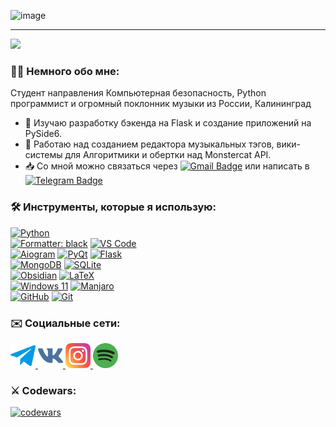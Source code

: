 ![image](https://github.com/L4zzur/L4zzur/assets/66362624/304ccd9c-516a-4d0a-823f-8f7eaf2e2c32)

---
![](https://komarev.com/ghpvc/?username=L4zzur&color=blueviolet)
### 👨‍💻 Немного обо мне:
Студент направления Компьютерная безопасность, Python программист и огромный поклонник музыки из России, Калининград
- 🌱 Изучаю разработку бэкенда на Flask и создание приложений на PySide6.
- 🔭 Работаю над созданием редактора музыкальных тэгов, вики-системы для Алгоритмики и обертки над Monstercat API.
- 📥 Со мной можно связаться через [![Gmail Badge](https://img.shields.io/badge/Gmail-red?logo=gmail&logoColor=white)](mailto:popovnikita01@gmail.com) или написать в [![Telegram Badge](https://img.shields.io/badge/L4zzur-lightblue?logo=telegram)](https://t.me/L4zzur)

### 🛠️ Инструменты, которые я использую:
[![Python](https://img.shields.io/badge/Python-3776AB?style=for-the-badge&logo=python&logoColor=white)](https://www.python.org/)\
[![Formatter: black](https://img.shields.io/badge/formatter-black-000000?style=for-the-badge)](https://github.com/psf/black)
[![VS Code](https://img.shields.io/badge/Visual_Studio_Code-0078D4?style=for-the-badge&logo=visual%20studio%20code&logoColor=white)](https://code.visualstudio.com/)\
[![Aiogram](https://img.shields.io/badge/aiogram-2CA5E0?style=for-the-badge&logo=telegram&logoColor=white)](https://aiogram.dev/)
[![PyQt](https://img.shields.io/badge/PyQt-%23217346.svg?style=for-the-badge&logo=Qt&logoColor=white)](https://wiki.qt.io/Qt_for_Python)
[![Flask](https://img.shields.io/badge/flask-%23000.svg?style=for-the-badge&logo=flask&logoColor=white)](https://flask.palletsprojects.com/)\
[![MongoDB](https://img.shields.io/badge/MongoDB-%234ea94b.svg?style=for-the-badge&logo=mongodb&logoColor=white)](https://www.mongodb.com)
[![SQLite](https://img.shields.io/badge/sqlite-%2307405e.svg?style=for-the-badge&logo=sqlite&logoColor=white)](https://www.sqlite.org)\
[![Obsidian](https://img.shields.io/badge/Obsidian-%23483699.svg?style=for-the-badge&logo=obsidian&logoColor=white)](https://obsidian.md/)
[![LaTeX](https://img.shields.io/badge/latex-%23008080.svg?style=for-the-badge&logo=latex&logoColor=white)]()\
[![Windows 11](https://img.shields.io/badge/Windows%2011-%230079d5.svg?style=for-the-badge&logo=Windows%2011&logoColor=white)]()
[![Manjaro](https://img.shields.io/badge/Manjaro-35BF5C?style=for-the-badge&logo=Manjaro&logoColor=white)](https://manjaro.org/)\
[![GitHub](https://img.shields.io/badge/github-%23121011.svg?style=for-the-badge&logo=github&logoColor=white)](https://github.com/)
[![Git](https://img.shields.io/badge/git-%23F05033.svg?style=for-the-badge&logo=git&logoColor=white)](https://git-scm.com/)


### ✉️ Социальные сети:
<div>
    <a href="https://t.me/L4zzur">
        <img src="tg.png" title="Telegram" width="40" height="40">
    </a>
    <a href="https://vk.com/L4zzur">
        <img src="vk.png" title="VK" width="40" height="40">
    </a>
    <a href="https://instagr.am/L4zzur">
        <img src="inst.png" title="Instagram" alt="Instagram Badge" width="40" height="40">
    </a>
    <a href="https://spoti.fi/3ysqUa1">
        <img src="spotify.png" title="Spotify" width="40" height="40">
    </a>
</div>

### ⚔️ Codewars:
[![codewars](https://www.codewars.com/users/L4zzur/badges/large)](https://www.codewars.com/users/L4zzur)

